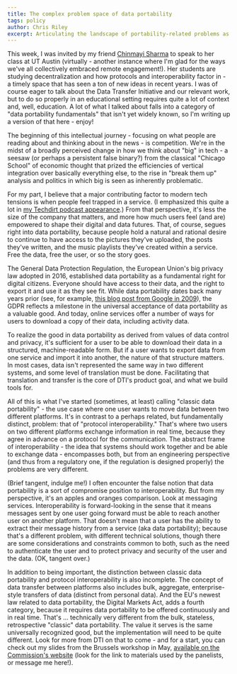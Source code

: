 ```yaml
---
title: The complex problem space of data portability
tags: policy
author: Chris Riley
excerpt: Articulating the landscape of portability-related problems as classic data portability, protocol interoperability, bulk data transfers, and continuous and realtime portability.
---
```


This week, I was invited by my friend [Chinmayi Sharma](https://www.linkedin.com/in/chinmayi-sharma-61b054142?miniProfileUrn=urn%3Ali%3Afs_miniProfile%3AACoAACKI03cBtYVeRlTjMhS7KdB-GfZkK-GTW7U) to speak to her class at UT Austin (virtually - another instance where I'm glad for the ways we've all collectively embraced remote engagement!). Her students are studying decentralization and how protocols and interoperability factor in - a timely space that has seen a ton of new ideas in recent years. I was of course eager to talk about the Data Transfer Initiative and our relevant work, but to do so properly in an educational setting requires quite a lot of context and, well, education. A lot of what I talked about falls into a category of "data portability fundamentals" that isn't yet widely known, so I'm writing up a version of that here - enjoy!

The beginning of this intellectual journey - focusing on what people are reading about and thinking about in the news - is competition. We're in the midst of a broadly perceived change in how we think about "big" in tech - a seesaw (or perhaps a persistent false binary?) from the classical "Chicago School" of economic thought that prized the efficiencies of vertical integration over basically everything else, to the rise in "break them up" analysis and politics in which big is seen as inherently problematic.

For my part, I believe that a major contributing factor to modern tech tensions is when people feel trapped in a service. (I emphasized this quite a lot in [my Techdirt podcast appearance](https://www.techdirt.com/2023/04/11/techdirt-podcast-episode-350-the-data-transfer-initiative/).) From that perspective, it's less the size of the company that matters, and more how much users feel (and are) empowered to shape their digital and data futures. That, of course, segues right into data portability, because people hold a natural and rational desire to continue to have access to the pictures they've uploaded, the posts they've written, and the music playlists they've created within a service. Free the data, free the user, or so the story goes.

The General Data Protection Regulation, the European Union's big privacy law adopted in 2016, established data portability as a fundamental right for digital citizens. Everyone should have access to their data, and the right to export it and use it as they see fit. While data portability dates back many years prior (see, for example, [this blog post from Google in 2009](https://publicpolicy.googleblog.com/2009/09/introducing-dataliberationorg-liberate.html)), the GDPR reflects a milestone in the universal acceptance of data portability as a valuable good. And today, online services offer a number of ways for users to download a copy of their data, including activity data.

To realize the good in data portability as derived from values of data control and privacy, it's sufficient for a user to be able to download their data in a structured, machine-readable form. But if a user wants to export data from one service and import it into another, the nature of that structure matters. In most cases, data isn't represented the same way in two different systems, and some level of translation must be done. Facilitating that translation and transfer is the core of DTI's product goal, and what we build tools for.

All of this is what I've started (sometimes, at least) calling "classic data portability" - the use case where one user wants to move data between two different platforms. It's in contrast to a perhaps related, but fundamentally distinct, problem: that of "protocol interoperability." That's where two users on two different platforms exchange information in real time, because they agree in advance on a protocol for the communication. The abstract frame of interoperability - the idea that systems should work together and be able to exchange data - encompasses both, but from an engineering perspective (and thus from a regulatory one, if the regulation is designed properly) the problems are very different.

(Brief tangent, indulge me!) I often encounter the false notion that data portability is a sort of compromise position to interoperability. But from my perspective, it's an apples and oranges comparison. Look at messaging services. Interoperability is forward-looking in the sense that it means messages sent by one user going forward must be able to reach another user on another platform. That doesn't mean that a user has the ability to extract their message history from a service (aka data portability); because that's a different problem, with different technical solutions, though there are some considerations and constraints common to both, such as the need to authenticate the user and to protect privacy and security of the user and the data. (OK, tangent over.)

In addition to being important, the distinction between classic data portability and protocol interoperability is also incomplete. The concept of data transfer between platforms also includes bulk, aggregate, enterprise-style transfers of data (distinct from personal data). And the EU's newest law related to data portability, the Digital Markets Act, adds a fourth category, because it requires data portability to be offered continuously and in real time. That's ... technically very different from the bulk, stateless, retrospective "classic" data portability. The value it serves is the same universally recognized good, but the implementation will need to be quite different. Look for more from DTI on that to come - and for a start, you can check out my slides from the Brussels workshop in May, [available on the Commission's website](https://digital-markets-act.ec.europa.eu/events/dma-and-data-related-obligations-2023-05-05_en) (look for the link to materials used by the panelists, or message me here!).
